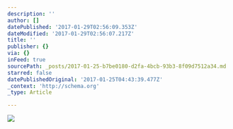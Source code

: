 ```yaml
---
description: ''
author: []
datePublished: '2017-01-29T02:56:09.353Z'
dateModified: '2017-01-29T02:56:07.217Z'
title: ''
publisher: {}
via: {}
inFeed: true
sourcePath: _posts/2017-01-25-b7be0180-d2fa-4bcb-93b3-8f09d7512a34.md
starred: false
datePublishedOriginal: '2017-01-25T04:43:39.477Z'
_context: 'http://schema.org'
_type: Article

---
```

![](https://the-grid-user-content.s3-us-west-2.amazonaws.com/2fac0fbb-76f9-4b78-b3b6-fd8fa1a78d5c.jpg)